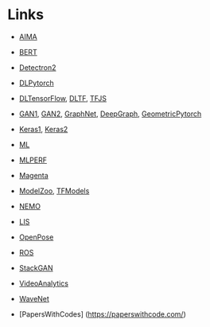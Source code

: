 # Links

- [AIMA](https://github.com/aimacode/aima-python)

- [BERT]()

- [Detectron2](https://github.com/facebookresearch/detectron2)

- [DLPytorch](https://github.com/hunkim/PyTorchZeroToAll)

- [DLTensorFlow](https://github.com/hunkim/DeepLearningZeroToAll), [DLTF](https://github.com/Hvass-Labs/TensorFlow-Tutorials), [TFJS](https://github.com/tensorflow/tfjs)

- [GAN1](https://github.com/taoxugit/AttnGAN), [GAN2](https://github.com/eriklindernoren/PyTorch-GAN), [GraphNet](https://github.com/deepmind/graph_nets), [DeepGraph](https://github.com/dmlc/dgl), [GeometricPytorch](https://github.com/rusty1s/pytorch_geometric)

- [Keras1](https://keras.io/about/), [Keras2](https://faroit.com/keras-docs/2.0.2/getting-started/sequential-model-guide/)

- [ML](https://github.com/off99555/machine-learning-curriculum)

- [MLPERF](https://mlperf.org/)

- [Magenta](https://github.com/magenta/magenta)

- [ModelZoo](https://modelzoo.co/), [TFModels](https://github.com/tensorflow/models)

- [NEMO](https://github.com/NVIDIA/NeMo)

- [LIS](https://github.com/wbap/lis)

- [OpenPose](https://github.com/CMU-Perceptual-Computing-Lab/openpose)

- [ROS](http://wiki.ros.org/)

- [StackGAN](https://github.com/hanzhanggit/StackGAN)

- [VideoAnalytics](https://github.com/AKSHAYUBHAT/DeepVideoAnalytics)

- [WaveNet](https://github.com/ibab/tensorflow-wavenet)

- [PapersWithCodes] (https://paperswithcode.com/)
